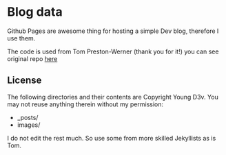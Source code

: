 # Blog data 

Github Pages are awesome thing for hosting a simple Dev blog, therefore I use them. 

The code is used from Tom Preston-Werner (thank you for it!) you can see original repo [here](http://github.com/mojombo/jekyll)

## License

The following directories and their contents are Copyright Young D3v.
You may not reuse anything therein without my permission:

* \_posts/
* images/

I do not edit the rest much. So use some from more skilled Jekyllists as is Tom. 
